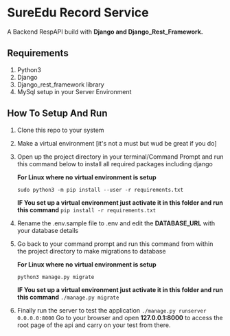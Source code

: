 **SureEdu Record Service**
=====================================

A Backend RespAPI build with **Django and Django_Rest_Framework.**

**Requirements**
-----------------
1. Python3
2. Django
3. Django_rest_framework library
4. MySql setup in your Server Environment

**How To Setup And Run**
-----------------------
1. Clone this repo to your system
2. Make a virtual environment [it's not a must but wud be great if you do]
3. Open up the project directory in your terminal/Command Prompt and run this command below to install all required packages including django
    
      **For Linux where no virtual environment is setup**

    `sudo python3 -m pip install --user -r requirements.txt`

    **IF You set up a virtual environment just activate it in this folder and run this command** 
 `pip install -r requirements.txt`
 
 4. Rename the .env.sample file to .env and edit the **DATABASE_URL** with your database details
 
 5. Go back to your command prompt and run this command from within the project directory to make migrations to database

    **For Linux where no virtual environment is setup**

    `python3 manage.py migrate`

    **IF You set up a virtual environment just activate it in this folder and run this command** 
 `./manage.py migrate `
 
 6. Finally run the server to test the application ``./manage.py runserver 0.0.0.0:8000``
    Go to your browser and open **127.0.0.1:8000** to access the root page of the api and carry on your test from there.
    